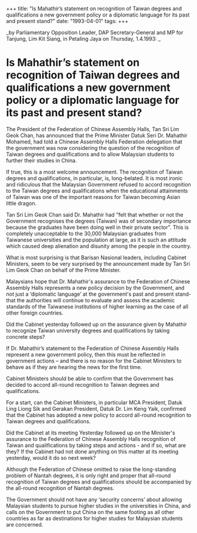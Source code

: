 +++ 
title: "Is Mahathir’s statement on recognition of Taiwan degrees and qualifications a new government policy or a diplomatic language for its past and present stand?"
date: "1993-04-01"
tags:
+++

_by Parliamentary Opposition Leader, DAP Secretary-General and MP for Tanjung, Lim Kit Siang, in Petaling Jaya on Thursday, 1.4.1993: _

# Is Mahathir’s statement on recognition of Taiwan degrees and qualifications a new government policy or a diplomatic language for its past and present stand?
                                          
The President of the Federation of Chinese Assembly Halls, Tan Sri Lim Geok Chan, has announced that the Prime Minister Datuk Seri Dr. Mahathir Mohamed,	had told a Chinese Assembly Halls Federation delegation that the government was now considering the question of the recognition of Taiwan degrees and qualifications and to allow Malaysian students to further their studies in China.</u>

If true, this is a most welcome announcement. The recognition of Taiwan degrees and qualifications, in particular, is, long-belated. It is most ironic and ridiculous that the Malaysian Government refused to accord recognition to the Taiwan degrees and qualifications when the educational attainments of Taiwan was one of the important reasons for Taiwan becoming Asian little dragon.

Tan Sri Lim Geok Chan said Dr. Mahathir had "felt	that whether or not the Government recognises the degrees (Taiwan) was of secondary importance because the graduates have been doing well in their private	sector".	This is completely	unacceptable to	the	30,000 Malaysian graduates from Taiwanese universities and the population at large, as it is such an attitude which	caused deep alienation and disunity among the people in the country.

What is most surprising is that Barisan	Nasional leaders, including Cabinet Ministers, seem to be very surprised by the announcement made by Tan Sri Lim Geok Chan on behalf of the Prime Minister.

Malaysians	hope that Dr. Mahathir's assurance	to the Federation of Chinese Assembly Halls represents a new policy decision by the Government, and not just a ‘diplomatic language’ at the government's past and present stand-that the authorities will continue to evaluate and assess the academic standards	of the Taiwanese	institutions	of higher learning as the case of	 all other foreign countries.

Did the Cabinet yesterday followed up on the assurance given by Mahathir to recognize Taiwan university degrees and qualifications by taking concrete steps?                                                     

If Dr. Mahathir’s statement to the Federation of Chinese Assembly Halls represent a new government policy, then this must be reflected in government actions – and there is no reason for the Cabinet Ministers to behave as if they are hearing the news for the first time.

Cabinet Ministers should be able to confirm that the Government has decided to accord all-round recognition to Taiwan degrees and qualifications.

For a start, can the Cabinet Ministers, in particular MCA President, Datuk Ling Liong Sik and Gerakan President, Datuk Dr. Lim Keng Yaik, confirmed that the Cabinet has adopted a new policy to accord all-round recognition to Taiwan degrees and qualifications.

Did the Cabinet at its meeting Yesterday followed up on the Minister's assurance to the Federation of Chinese Assembly Halls recognition of Taiwan and qualifications by taking steps and actions - and if so, what are they? If the Cabinet had not done anything on this matter at its meeting yesterday, would it do so next week?

Although the Federation of Chinese omitted to raise the long-standing problem of Nantah degrees, it is only right and proper that all-round recognition of Taiwan degrees and qualifications should be accompanied by the all-round recognition of Nantah degrees.

The Government should not have any ‘security concerns’ about allowing Malaysian students to pursue higher studies in the universities in China, and calls on the Government to put China on the same footing as all other countries as far as destinations for higher studies for Malaysian students are concerned.
 

